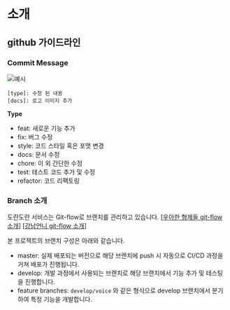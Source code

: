 # 소개

## github 가이드라인

### Commit Message

![예시](https://user-images.githubusercontent.com/45455072/128326228-97ac8d03-968f-4742-be31-a80597b611a9.png)

```
[type]: 수정 된 내용
[docs]: 로고 이미지 추가
```

**Type**

- feat: 새로운 기능 추가
- fix: 버그 수정
- style: 코드 스타일 혹은 포맷 변경
- docs: 문서 수정
- chore: 이 외 간단한 수정
- test: 테스트 코드 추가 및 수정
- refactor: 코드 리팩토링


### Branch 소개

도란도란 서비스는 Git-flow로 브랜치를 관리하고 있습니다. [[우아한 형제들 git-flow 소개](https://techblog.woowahan.com/2553/)] [[강남언니 git-flow 소개](https://blog.gangnamunni.com/post/understanding_git_flow/)]

본 프로젝트의 브랜치 구성은 아래와 같습니다.
- master: 실제 배포되는 버전으로 해당 브랜치에 push 시 자동으로 CI/CD 과정을 거쳐 배포가 진행됩니다.
- develop: 개발 과정에서 사용되는 브랜치로 해당 브랜치에서 기능 추가 및 테스팅을 진행합니다.
- feature branches: `develop/voice` 와 같은 형식으로 develop 브랜치에서 분기하여 특정 기능을 개발합니다.
